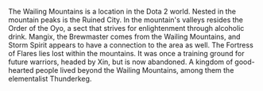 The Wailing Mountains is a location in the Dota 2 world.
Nested in the mountain peaks is the Ruined City.
In the mountain's valleys resides the Order of the Oyo, a sect that strives for enlightenment through alcoholic drink. Mangix, the  Brewmaster comes from the Wailing Mountains, and  Storm Spirit appears to have a connection to the area as well.
The Fortress of Flares lies lost within the mountains. It was once a training ground for future warriors, headed by Xin, but is now abandoned.
A kingdom of good-hearted people lived beyond the Wailing Mountains, among them the elementalist Thunderkeg.
